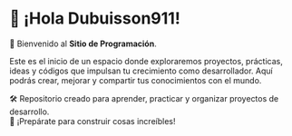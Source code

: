 # 👋 ¡Hola Dubuisson911!

🎉 Bienvenido al **Sitio de Programación**.

Este es el inicio de un espacio donde exploraremos proyectos, prácticas, ideas y códigos que impulsan tu crecimiento como desarrollador. Aquí podrás crear, mejorar y compartir tus conocimientos con el mundo.

🛠️ Repositorio creado para aprender, practicar y organizar proyectos de desarrollo.  
📌 ¡Prepárate para construir cosas increíbles!
